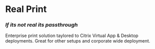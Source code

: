 # Real Print
### *If its not real its passthrough*
Enterprise print solution taylored to Citrix Virtual App & Desktop deployments. Great for other setups and corporate wide deployment.
